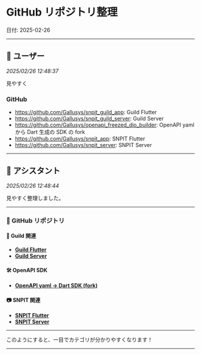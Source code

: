 # GitHub リポジトリ整理

日付: 2025-02-26

---

## 👤 ユーザー
*2025/02/26 12:48:37*

見やすく

### GitHub

- https://github.com/Gallusys/snpit_guild_app: Guild Flutter
- https://github.com/Gallusys/snpit_guild_server: Guild Server
- https://github.com/Gallusys/openapi_freezed_dio_builder: OpenAPI yaml から Dart 生成の SDK の fork
- https://github.com/Gallusys/snpit_app: SNPIT Flutter
- https://github.com/Gallusys/snpit_server: SNPIT Server

---

## 🤖 アシスタント
*2025/02/26 12:48:44*

見やすく整理しました。

---

### 📌 GitHub リポジトリ

#### 🏰 Guild 関連
- **[Guild Flutter](https://github.com/Gallusys/snpit_guild_app)**
- **[Guild Server](https://github.com/Gallusys/snpit_guild_server)**

#### 🛠 OpenAPI SDK
- **[OpenAPI yaml → Dart SDK (fork)](https://github.com/Gallusys/openapi_freezed_dio_builder)**

#### 📷 SNPIT 関連
- **[SNPIT Flutter](https://github.com/Gallusys/snpit_app)**
- **[SNPIT Server](https://github.com/Gallusys/snpit_server)**

---

このようにすると、一目でカテゴリが分かりやすくなります！

---
